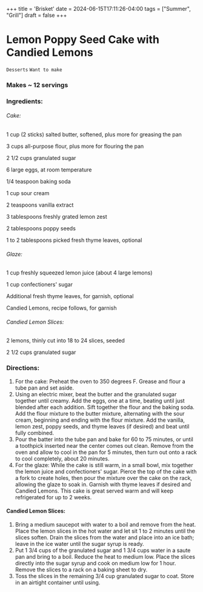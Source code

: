 +++
title = 'Brisket'
date = 2024-06-15T17:11:26-04:00
tags = ["Summer", "Grill"]
draft = false
+++
# Lemon Poppy Seed Cake with Candied Lemons

`Desserts` `Want to make`

### Makes ~ 12 servings

### **Ingredients:**

###### Cake:

1 cup (2 sticks) salted butter, softened, plus more for greasing the pan

3 cups all-purpose flour, plus more for flouring the pan

2 1/2 cups granulated sugar 

6 large eggs, at room temperature 

1/4 teaspoon baking soda 

1 cup sour cream 

2 teaspoons vanilla extract 

3 tablespoons freshly grated lemon zest 

2 tablespoons poppy seeds 

1 to 2 tablespoons picked fresh thyme leaves, optional 

###### Glaze:

1 cup freshly squeezed lemon juice (about 4 large lemons)

1 cup confectioners' sugar 

Additional fresh thyme leaves, for garnish, optional

Candied Lemons, recipe follows, for garnish

###### Candied Lemon Slices:

2 lemons, thinly cut into 18 to 24 slices, seeded

2 1/2 cups granulated sugar 

### **Directions:**

1. For the cake: Preheat the oven to 350 degrees F. Grease and flour a tube pan and set aside.
2. Using an electric mixer, beat the butter and the granulated sugar together until creamy. Add the eggs, one at a time, beating until just blended after each addition. Sift together the flour and the baking soda. Add the flour mixture to the butter mixture, alternating with the sour cream, beginning and ending with the flour mixture. Add the vanilla, lemon zest, poppy seeds, and thyme leaves (if desired) and beat until fully combined.
3. Pour the batter into the tube pan and bake for 60 to 75 minutes, or until a toothpick inserted near the center comes out clean. Remove from the oven and allow to cool in the pan for 5 minutes, then turn out onto a rack to cool completely, about 20 minutes.
4. For the glaze: While the cake is still warm, in a small bowl, mix together the lemon juice and confectioners' sugar. Pierce the top of the cake with a fork to create holes, then pour the mixture over the cake on the rack, allowing the glaze to soak in. Garnish with thyme leaves if desired and Candied Lemons. This cake is great served warm and will keep refrigerated for up to 2 weeks.

#### Candied Lemon Slices:

1. Bring a medium saucepot with water to a boil and remove from the heat. Place the lemon slices in the hot water and let sit 1 to 2 minutes until the slices soften. Drain the slices from the water and place into an ice bath; leave in the ice water until the sugar syrup is ready.
2. Put 1 3/4 cups of the granulated sugar and 1 3/4 cups water in a saute pan and bring to a boil. Reduce the heat to medium low. Place the slices directly into the sugar syrup and cook on medium low for 1 hour. Remove the slices to a rack on a baking sheet to dry.
3. Toss the slices in the remaining 3/4 cup granulated sugar to coat. Store in an airtight container until using.
